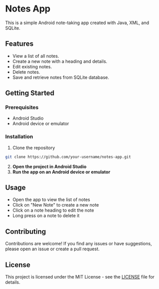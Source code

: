 # Notes App

This is a simple Android note-taking app created with Java, XML, and SQLite.

## Features

- View a list of all notes.
- Create a new note with a heading and details.
- Edit existing notes.
- Delete notes.
- Save and retrieve notes from SQLite database.

## Getting Started

### Prerequisites

- Android Studio
- Android device or emulator

### Installation

1. Clone the repository

```bash
git clone https://github.com/your-username/notes-app.git
```
2. **Open the project in Android Studio**
3. **Run the app on an Android device or emulator**

## Usage

- Open the app to view the list of notes
- Click on "New Note" to create a new note
- Click on a note heading to edit the note
- Long press on a note to delete it

## Contributing

Contributions are welcome! If you find any issues or have suggestions, please open an issue or create a pull request.

## License

This project is licensed under the MIT License - see the [LICENSE](LICENSE) file for details.
